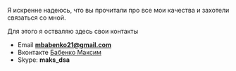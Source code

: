Я искренне надеюсь, что вы прочитали про все мои качества и захотели связаться со мной.

Для этого я остваляю здесь свои контакты

* Email      **mbabenko21@gmail.com**
* Вконтакте  [Бабенко Максим][vk]
* Skype:    **maks_dsa**


[vk]: <http://vk.com/max.babenko> "Пишите письма"